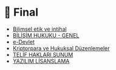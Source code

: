 # 📅 Final

<!--YPackage.YGitbookIntegration-tarafından-otomatik-oluşturulmuştur-->

- [Bilimsel etik ve intihal](Bilimsel%20etik%20ve%20intihal.pdf)
- [BİLİŞİM HUKUKU - GENEL](B%C4%B0L%C4%B0%C5%9E%C4%B0M%20HUKUKU%20-%20GENEL.pdf)
- [e-Devlet](e-Devlet.pdf)
- [Kriptorpara ve Hukuksal Düzenlemeler](Kriptorpara%20ve%20Hukuksal%20D%C3%BCzenlemeler.pdf)
- [TELİF HAKLARI SUNUM](TEL%C4%B0F%20HAKLARI%20SUNUM.pdf)
- [YAZILIM LİSANSLAMA](YAZILIM%20L%C4%B0SANSLAMA.pdf)

<!--YPackage.YGitbookIntegration-tarafından-otomatik-oluşturulmuştur-->
